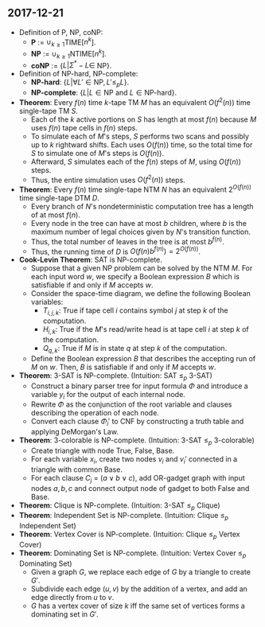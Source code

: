 ## 2017-12-21

- Definition of P, NP, coNP:
    - __P__ := $\cup_{k≥1}$TIME[$n^k$].
    - __NP__ := $\cup_{k≥1}$NTIME[$n^k$].
    - __coNP__ := {$L | Σ^*-L ∈$ NP}.
- Definition of NP-hard, NP-complete:
    - __NP-hard__: {$L | \forall L' ∈ \text{NP}, L' ≤_p L$}.
    - __NP-complete__: {$L| L ∈ \text{NP}$ and $L ∈ \text{NP-hard}$}.
- __Theorem__: Every $f(n)$ time $k$-tape TM $M$ has an equivalent $O(f^2(n))$ time single-tape TM $S$.
    - Each of the $k$ active portions on $S$ has length at most $f(n)$ because $M$ uses $f(n)$ tape cells in $f(n)$ steps.
    - To simulate each of $M$'s steps, $S$ performs two scans and possibly up to $k$ rightward shifts. Each uses $O(f(n))$ time, so the total time for $S$ to simulate one of $M$'s steps is $O(f(n))$.
    - Afterward, $S$ simulates each of the $f(n)$ steps of $M$, using $O(f(n))$ steps.
    - Thus, the entire simulation uses $O(f^2(n))$ steps.
- __Theorem__: Every $f(n)$ time single-tape NTM $N$ has an equivalent $2^{O(f(n))}$ time single-tape DTM $D$.
    - Every branch of $N$'s nondeterministic computation tree has a length of at most $f(n)$.
    - Every node in the tree can have at most $b$ children, where $b$ is the maximum number of legal choices given by $N$'s transition function.
    - Thus, the total number of leaves in the tree is at most $b^{f(n)}$.
    - Thus, the running time of $D$ is $O(f(n)b^{f(n)}) = 2^{O(f(n))}$.
- __Cook-Levin Theorem__: SAT is NP-complete.
    - Suppose that a given NP problem can be solved by the NTM $M$. For each input word $w$, we specify a Boolean expression $B$ which is satisfiable if and only if $M$ accepts $w$.
    - Consider the space-time diagram, we define the following Boolean variables:
        - $T_{i,j,k}$: True if tape cell $i$ contains symbol $j$ at step $k$ of the computation.
        - $H_{i,k}$: True if the $M$'s read/write head is at tape cell $i$ at step $k$ of the computation.
        - $Q_{q,k}$: True if $M$ is in state $q$ at step $k$ of the computation.
    - Define the Boolean expression $B$ that describes the accepting run of $M$ on $w$. Then, $B$ is satisfiable if and only if $M$ accepts $w$.
- __Theorem__: 3-SAT is NP-complete. (Intuition: SAT $≤_p$ 3-SAT)
    - Construct a binary parser tree for input formula $Φ$ and introduce a variable $y_i$ for the output of each internal node.
    - Rewrite $Φ$ as the conjunction of the root variable and clauses describing the operation of each node.
    - Convert each clause $Φ_i'$ to CNF by constructing a truth table and applying DeMorgan's Law.
- __Theorem__: 3-colorable is NP-complete. (Intuition: 3-SAT $≤_p$ 3-colorable)
    - Create triangle with node True, False, Base.
    - For each variable $x_i$, create two nodes $v_i$ and $v_i'$ connected in a triangle with common Base.
    - For each clause $C_j$ = $(a ∨ b ∨ c)$, add OR-gadget graph with input nodes $a, b, c$ and connect output node of gadget to both False and Base.
- __Theorem__: Clique is NP-complete. (Intuition: 3-SAT $≤_p$ Clique)
- __Theorem__: Independent Set is NP-complete. (Intuition: Clique $≤_p$ Independent Set)
- __Theorem__: Vertex Cover is NP-complete. (Intuition: Clique $≤_p$ Vertex Cover)
- __Theorem__: Dominating Set is NP-complete. (Intuition: Vertex Cover $≤_p$ Dominating Set)
    - Given a graph $G$, we replace each edge of $G$ by a triangle to create $G'$.
    - Subdivide each edge $(u,v)$ by the addition of a vertex, and add an edge directly from $u$ to $v$.
    - $G$ has a vertex cover of size $k$ iff the same set of vertices forms a dominating set in $G'$.
